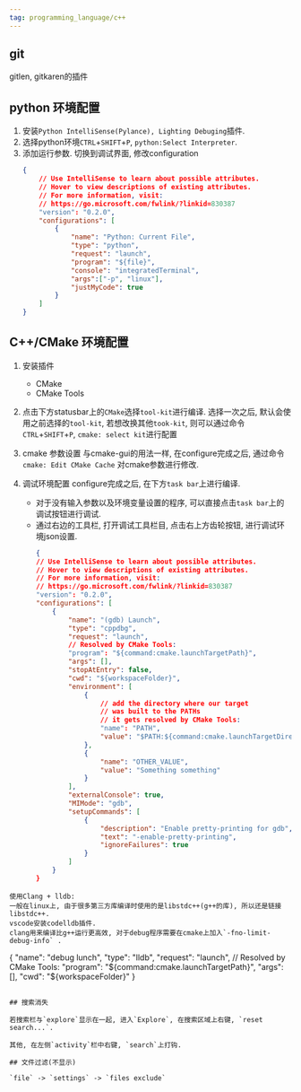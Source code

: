 ```yaml
---
tag: programming_language/c++
---
```

## git
gitlen, gitkaren的插件

## python 环境配置
1. 安装`Python IntelliSense(Pylance), Lighting Debuging`插件.
2. 选择python环境`CTRL`+`SHIFT`+`P`, `python:Select Interpreter`.
3. 添加运行参数. 切换到调试界面, 修改configuration
    ```json
    {
        // Use IntelliSense to learn about possible attributes.
        // Hover to view descriptions of existing attributes.
        // For more information, visit: 
        // https://go.microsoft.com/fwlink/?linkid=830387
        "version": "0.2.0",
        "configurations": [
            {
                "name": "Python: Current File",
                "type": "python",
                "request": "launch",
                "program": "${file}",
                "console": "integratedTerminal",
                "args":["-p", "linux"],
                "justMyCode": true
            }
        ]
    }
    ```

## C++/CMake 环境配置

1. 安装插件
    * CMake
    * CMake Tools

2. 点击下方statusbar上的`CMake`选择`tool-kit`进行编译.
    选择一次之后, 默认会使用之前选择的`tool-kit`, 若想改换其他`took-kit`, 则可以通过命令`CTRL`+`SHIFT`+`P`, `cmake: select kit`进行配置

3. cmake 参数设置
    与cmake-gui的用法一样, 在configure完成之后, 通过命令 `cmake: Edit CMake Cache` 对cmake参数进行修改.

4. 调试环境配置
    configure完成之后, 在下方`task bar`上进行编译. 
    * 对于没有输入参数以及环境变量设置的程序, 可以直接点击`task bar`上的调试按钮进行调试. 
    * 通过右边的工具栏, 打开调试工具栏目, 点击右上方齿轮按钮, 进行调试环境json设置.
        ```json
        {
        // Use IntelliSense to learn about possible attributes.
        // Hover to view descriptions of existing attributes.
        // For more information, visit: 
        // https://go.microsoft.com/fwlink/?linkid=830387
        "version": "0.2.0",
        "configurations": [
            {
                "name": "(gdb) Launch",
                "type": "cppdbg",
                "request": "launch",
                // Resolved by CMake Tools:
                "program": "${command:cmake.launchTargetPath}",
                "args": [],
                "stopAtEntry": false,
                "cwd": "${workspaceFolder}",
                "environment": [
                    {
                        // add the directory where our target 
                        // was built to the PATHs
                        // it gets resolved by CMake Tools:
                        "name": "PATH",
                        "value": "$PATH:${command:cmake.launchTargetDirectory}"
                    },
                    {
                        "name": "OTHER_VALUE",
                        "value": "Something something"
                    }
                ],
                "externalConsole": true,
                "MIMode": "gdb",
                "setupCommands": [
                    {
                        "description": "Enable pretty-printing for gdb",
                        "text": "-enable-pretty-printing",
                        "ignoreFailures": true
                    }
                ]
            }
        }        
```
使用Clang + lldb:
一般在linux上, 由于很多第三方库编译时使用的是libstdc++(g++的库), 所以还是链接libstdc++.
vscode安装codelldb插件.
clang用来编译比g++运行更高效, 对于debug程序需要在cmake上加入`-fno-limit-debug-info` .
```
{
    "name": "debug lunch",
    "type": "lldb",
    "request": "launch",
    // Resolved by CMake Tools:
    "program": "${command:cmake.launchTargetPath}",
    "args": [],
    "cwd": "${workspaceFolder}"
}
```

## 搜索消失

若搜索栏与`explore`显示在一起, 进入`Explore`, 在搜索区域上右键, `reset search...`.

其他, 在左侧`activity`栏中右键, `search`上打钩.

## 文件过滤(不显示)

`file` -> `settings` -> `files exclude`